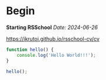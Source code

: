 # **Begin**

**Starting RSSchool**
*Date: 2024-06-26*

https://ikrutoi.github.io/rsschool-cv/cv

```javascript
function hello() {
    console.log('Hello World!!!');
}

hello();
```
